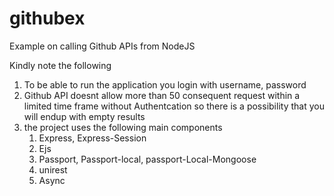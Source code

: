 # githubex
Example on calling Github APIs from NodeJS 

Kindly note the following

1.  To be able to run the application you login with username, password
2.  Github API doesnt allow more than 50 consequent request within a limited time frame without Authentcation so there is a possibility that you will endup with empty results
3. the project uses the following main components 
   1. Express, Express-Session
   2. Ejs
   3. Passport, Passport-local, passport-Local-Mongoose
   4. unirest
   5. Async
